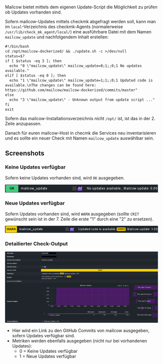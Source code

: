 Mailcow bietet mittels dem eigenen Update-Script die Möglichkeit zu prüfen ob Updates vorhanden sind.

Sofern mailcow-Updates mittels checkmk abgefragt werden soll, kann man im `local`-Verzeichnis des checkmk-Agents (normalerweise `/usr/lib/check_mk_agent/local/`) eine ausführbare Datei mit dem Namen `mailcow_update` und nachfolgendem Inhalt erstellen:

````
#!/bin/bash
cd /opt/mailcow-dockerized/ && ./update.sh -c >/dev/null
status=$?
if [ $status -eq 3 ]; then
  echo "0 \"mailcow_update\" mailcow_update=0;1;;0;1 No updates available."
elif [ $status -eq 0 ]; then
  echo "1 \"mailcow_update\" mailcow_update=1;1;;0;1 Updated code is available.\nThe changes can be found here: https://github.com/mailcow/mailcow-dockerized/commits/master"
else
  echo "3 \"mailcow_update\" - Unknown output from update script ..."
fi
exit
````

Sofern das mailcow-Installationsverzeichnis nicht `/opt/` ist, ist das in der 2. Zeile anzupassen.

Danach für euren mailcow-Host in checmk die Services neu inventarisieren und es sollte ein neuer Check mit Namen `mailcow_update` auswählbar sein.

## Screenshots

### Keine Updates verfügbar

Sofern keine Updates vorhanden sind, wird `OK` ausgegeben.

![No update available](../../assets/images/checkmk/no_updates_available.png)

### Neue Updates verfügbar

Sofern Updates vorhanden sind, wird `WARN` ausgegeben (sollte `CRIT` gewünscht sein ist in der 7. Zeile die erste "1" durch eine "2" zu ersetzen).

![Updates available](../../assets/images/checkmk/updates_available.png)

### Detailierter Check-Output

![Long check output](../../assets/images/checkmk/long_check_output.png)

- Hier wird ein Link zu den GitHub Commits von mailcow ausgegeben, sofern Updates verfügbar sind.
- Metriken werden ebenfalls ausgegeben (nicht nur bei vorhandenen Updates):
  - 0 = Keine Updates verfügbar
  - 1 = Neue Updates verfügbar
